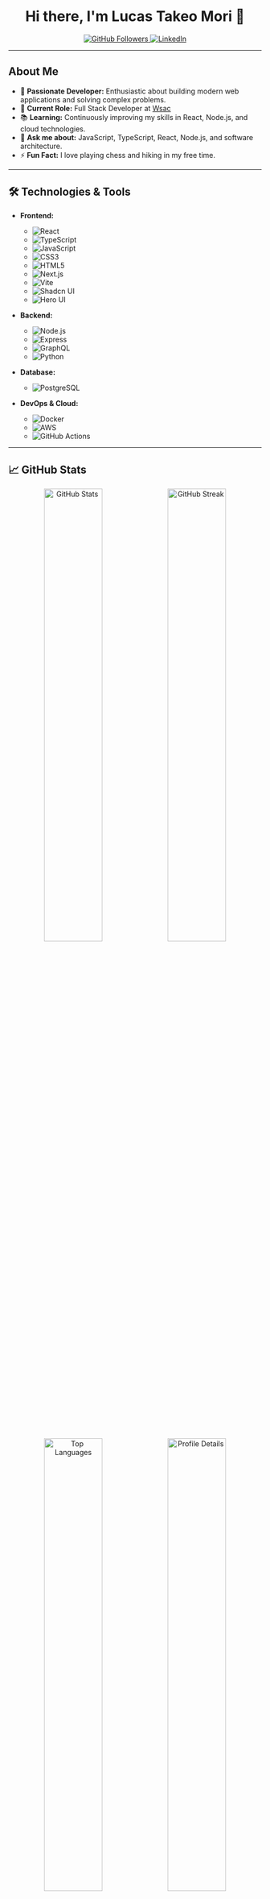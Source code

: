 <h1 align="center">Hi there, I'm Lucas Takeo Mori 👋</h1>

<p align="center">
  <a href="https://github.com/LucasTakeoMori">
    <img src="https://img.shields.io/github/followers/LucasTakeoMori?label=Follow&style=social" alt="GitHub Followers" />
  </a>
  <a href="https://linkedin.com/in/lucas-takeo-mori">
    <img src="https://img.shields.io/badge/LinkedIn-Connect-blue?style=social&logo=linkedin" alt="LinkedIn" />
  </a>
  <a href="mailto:mori_lucas@outlook.com>
    <img src="https://img.shields.io/badge/Email-Contact%20Me-blue?style=social&logo=gmail" alt="Email" />
  </a>
</p>

---

## About Me

- 🌟 **Passionate Developer:** Enthusiastic about building modern web applications and solving complex problems.
- 💼 **Current Role:** Full Stack Developer at [Wsac](https://wsac.com.br/)
- 📚 **Learning:** Continuously improving my skills in React, Node.js, and cloud technologies.
- 💬 **Ask me about:** JavaScript, TypeScript, React, Node.js, and software architecture.
- ⚡ **Fun Fact:** I love playing chess and hiking in my free time.

---

## 🛠️ Technologies & Tools

- **Frontend:**
  - ![React](https://img.shields.io/badge/-React-61DAFB?style=flat&logo=react&logoColor=white)
  - ![TypeScript](https://img.shields.io/badge/-TypeScript-3178C6?style=flat&logo=typescript&logoColor=white)
  - ![JavaScript](https://img.shields.io/badge/-JavaScript-F7DF1E?style=flat&logo=javascript&logoColor=black)
  - ![CSS3](https://img.shields.io/badge/-CSS3-1572B6?style=flat&logo=css3&logoColor=white)
  - ![HTML5](https://img.shields.io/badge/-HTML5-E34F26?style=flat&logo=html5&logoColor=white)
  - ![Next.js](https://img.shields.io/badge/-Next.js-000000?style=flat&logo=next.js&logoColor=white)
  - ![Vite](https://img.shields.io/badge/-Vite-646CFF?style=flat&logo=vite&logoColor=white)
  - ![Shadcn UI](https://img.shields.io/badge/-Shadcn%20UI-000000?style=flat&logo=shadcn&logoColor=white)
  - ![Hero UI](https://img.shields.io/badge/-Hero%20UI-00BFFF?style=flat&logo=hero&logoColor=white)

- **Backend:**
  - ![Node.js](https://img.shields.io/badge/-Node.js-339933?style=flat&logo=node.js&logoColor=white)
  - ![Express](https://img.shields.io/badge/-Express-000000?style=flat&logo=express&logoColor=white)
  - ![GraphQL](https://img.shields.io/badge/-GraphQL-E10098?style=flat&logo=graphql&logoColor=white)
  - ![Python](https://img.shields.io/badge/-Python-3776AB?style=flat&logo=python&logoColor=white)

- **Database:**
  - ![PostgreSQL](https://img.shields.io/badge/-PostgreSQL-336791?style=flat&logo=postgresql&logoColor=white)

- **DevOps & Cloud:**
  - ![Docker](https://img.shields.io/badge/-Docker-2496ED?style=flat&logo=docker&logoColor=white)
  - ![AWS](https://img.shields.io/badge/-AWS-232F3E?style=flat&logo=amazon-aws&logoColor=white)
  - ![GitHub Actions](https://img.shields.io/badge/-GitHub%20Actions-2088FF?style=flat&logo=github-actions&logoColor=white)
---

## 📈 GitHub Stats

<p align="center">
  <img width="48%" src="https://github-readme-stats.vercel.app/api?username=LucasTakeoMori&show_icons=true&theme=radical" alt="GitHub Stats" />
  <img width="48%" src="https://github-readme-streak-stats.herokuapp.com/?user=LucasTakeoMori&theme=radical" alt="GitHub Streak" />
</p>

<p align="center">
  <img width="48%" src="https://github-readme-stats.vercel.app/api/top-langs/?username=LucasTakeoMori&layout=compact&theme=radical" alt="Top Languages" />
  <img width="48%" src="https://github-profile-summary-cards.vercel.app/api/cards/profile-details?username=LucasTakeoMori&theme=radical" alt="Profile Details" />
</p>

---

## 📫 Contact Me

<p align="center">
  <a href="https://linkedin.com/in/lucas-takeo-mori">
    <img src="https://img.shields.io/badge/LinkedIn-Connect-blue?style=flat&logo=linkedin" alt="LinkedIn" />
  </a>
  <a href="mailto:mori_lucas@outlook.com">
    <img src="https://img.shields.io/badge/Email-Contact%20Me-blue?style=flat&logo=gmail" alt="Email" />
  </a>
</p>
